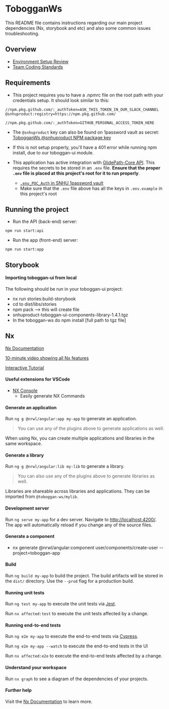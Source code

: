 # TobogganWs

This README file contains instructions regarding our main project dependencies (Nx, storybook and etc) and also some common issues troubleshooting.

## Overview

- [Environment Setup Review](https://drive.google.com/file/d/1gbKBwPrOcju0hHzaR9aFWiOdxlxPf0ie/view)
- [Team Coding Standards](./md/CODING-STANDARDS.md)

## Requirements

- This project requires you to have a .npmrc file on the root path with your credentials setup. It should look similar to this:

```
//npm.pkg.github.com/:_authToken=ASK_THIS_TOKEN_IN_OUR_SLACK_CHANNEL
@snhuproduct:registry=https://npm.pkg.github.com/

//npm.pkg.github.com/:_authToken=GITHUB_PERSONAL_ACCESS_TOKEN_HERE
```

- The `@snhuproduct` key can also be found on 1password vault as secret: [TobogganWs @snhuproduct NPM package key
  ](https://sada-systems.1password.com/vaults/n6wqz5ifq5v57w4nrevk6viqka/allitems/tbvuohgdqy3aygl36q5opro4ji)

- If this is not setup properly, you'll have a 401 error while running npm install, due to our toboggan-ui module.

- This application has active integration with [GlidePath-Core API](https://snhu-glidepath-dev-api.cloudpssolutions.com/docs/data_glossary). This requires the secrets to be stored in an `.env` file. **Ensure that the proper `.env` file is placed at this project's root for it to run properly**.
  - [`.env_POC_Auth` in SNHU 1password vault](https://sada-systems.1password.com/vaults/n6wqz5ifq5v57w4nrevk6viqka/allitems/sc43rfsiajcj7hggdyorag3xra)
  - Make sure that the `.env` file above has all the keys in `.env.example` in this project's root

## Running the project

- Run the API (back-end) server:

```
npm run start:api
```

- Run the app (front-end) server:

```
npm run start:app
```

## Storybook

#### Importing toboggan-ui from local

The following should be run in your toboggan-ui project:

- nx run stories:build-storybook
- cd to dist/libs/stories
- npm pack --> this will create file
- snhuproduct-toboggan-ui-components-library-1.4.1.tgz
- In the toboggan-ws do npm install [full path to tgz file]

## Nx

[Nx Documentation](https://nx.dev/angular)

[10-minute video showing all Nx features](https://nx.dev/getting-started/intro)

[Interactive Tutorial](https://nx.dev/react-tutorial/01-create-application)

#### Useful extensions for VSCode

- [NX Console](https://marketplace.visualstudio.com/items?itemName=nrwl.angular-console)
  - Easily generate NX Commands

#### Generate an application

Run `ng g @nrwl/angular:app my-app` to generate an application.

> You can use any of the plugins above to generate applications as well.

When using Nx, you can create multiple applications and libraries in the same workspace.

#### Generate a library

Run `ng g @nrwl/angular:lib my-lib` to generate a library.

> You can also use any of the plugins above to generate libraries as well.

Libraries are shareable across libraries and applications. They can be imported from `@toboggan-ws/mylib`.

#### Development server

Run `ng serve my-app` for a dev server. Navigate to <http://localhost:4200/>. The app will automatically reload if you change any of the source files.

#### Generate a component

- nx generate @nrwl/angular:component user/components/create-user --project=toboggan-app

#### Build

Run `ng build my-app` to build the project. The build artifacts will be stored in the `dist/` directory. Use the `--prod` flag for a production build.

#### Running unit tests

Run `ng test my-app` to execute the unit tests via [Jest](https://jestjs.io).

Run `nx affected:test` to execute the unit tests affected by a change.

#### Running end-to-end tests

Run `ng e2e my-app` to execute the end-to-end tests via [Cypress](https://www.cypress.io).

Run `ng e2e my-app --watch` to execute the end-to-end tests in the UI

Run `nx affected:e2e` to execute the end-to-end tests affected by a change.

#### Understand your workspace

Run `nx graph` to see a diagram of the dependencies of your projects.

#### Further help

Visit the [Nx Documentation](https://nx.dev/angular) to learn more.

